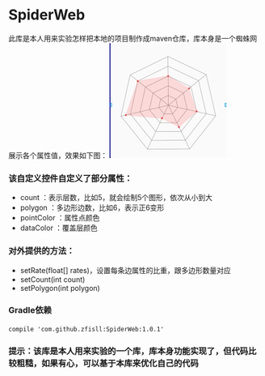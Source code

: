 # SpiderWeb
此库是本人用来实验怎样把本地的项目制作成maven仓库，库本身是一个蜘蛛网展示各个属性值，效果如下图：
![效果图](https://github.com/zfisll/SpiderWeb/blob/master/app/src/main/res/mipmap-hdpi/1509438664809.jpg)

### 该自定义控件自定义了部分属性：

- count ：表示层数，比如5，就会绘制5个图形，依次从小到大
- polygon ：多边形边数，比如6，表示正6变形
- pointColor ：属性点颜色
- dataColor ：覆盖层颜色

### 对外提供的方法：
- setRate(float[] rates)，设置每条边属性的比重，跟多边形数量对应
- setCount(int count)
- setPolygon(int polygon)

### Gradle依赖
`compile 'com.github.zfisll:SpiderWeb:1.0.1'`

### 提示：该库是本人用来实验的一个库，库本身功能实现了，但代码比较粗糙，如果有心，可以基于本库来优化自己的代码

